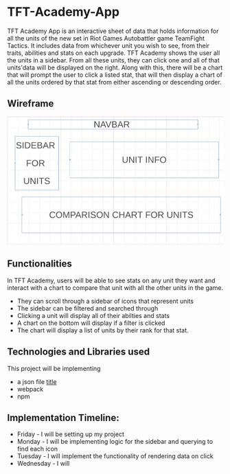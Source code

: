 # TFT-Academy-App
TFT Academy App is an interactive sheet of data that holds information for all the units of the new set in Riot Games Autobattler game TeamFight Tactics. It includes data from whichever unit you wish to see, from their traits, abilities and stats on each upgrade. TFT Academy shows the user all the units in a sidebar. From all these units, they can click one and all of that units'data will be displayed on the right. Along with this, there will be a chart that will prompt the user to click a listed stat, that will then display a chart of all the units ordered by that stat from either ascending or descending order.

## Wireframe
![alt text](Wireframe.jpg)

## Functionalities
In TFT Academy, users will be able to see stats on any unit they want and interact with a chart to compare that unit with all the other units in the game. 
- They can scroll through a sidebar of icons that represent units
- The sidebar can be filtered and searched through
- Clicking a unit will display all of their abilties and stats
- A chart on the bottom will display if a filter is clicked
- The chart will display a list of units by their rank for that stat.

## Technologies and Libraries used
This project will be implementing 
- a json file [title](https://raw.communitydragon.org/13.1/cdragon/tft/en_us.json)
- webpack
- npm

## Implementation Timeline:
- Friday - I will be setting up my project
- Monday - I will be implementing logic for the sidebar and querying to find each icon
- Tuesday - I will implement the functionality of rendering data on click
- Wednesday - I will